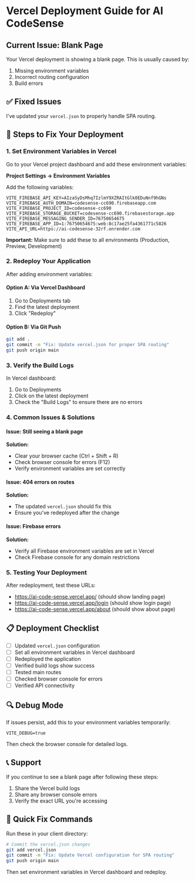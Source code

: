 # Vercel Deployment Guide for AI CodeSense

## Current Issue: Blank Page

Your Vercel deployment is showing a blank page. This is usually caused by:
1. Missing environment variables
2. Incorrect routing configuration
3. Build errors

## ✅ Fixed Issues

I've updated your `vercel.json` to properly handle SPA routing.

## 🔧 Steps to Fix Your Deployment

### 1. Set Environment Variables in Vercel

Go to your Vercel project dashboard and add these environment variables:

**Project Settings → Environment Variables**

Add the following variables:

```
VITE_FIREBASE_API_KEY=AIzaSyDsMhq7IzlmY9XZRAItGlk0EDuNnf9hGNs
VITE_FIREBASE_AUTH_DOMAIN=codesense-cc690.firebaseapp.com
VITE_FIREBASE_PROJECT_ID=codesense-cc690
VITE_FIREBASE_STORAGE_BUCKET=codesense-cc690.firebasestorage.app
VITE_FIREBASE_MESSAGING_SENDER_ID=76750654675
VITE_FIREBASE_APP_ID=1:76750654675:web:8c17ae25fa4361771c5826
VITE_API_URL=https://ai-codesense-32rf.onrender.com
```

**Important:** Make sure to add these to all environments (Production, Preview, Development)

### 2. Redeploy Your Application

After adding environment variables:

#### Option A: Via Vercel Dashboard
1. Go to Deployments tab
2. Find the latest deployment
3. Click "Redeploy"

#### Option B: Via Git Push
```bash
git add .
git commit -m "Fix: Update vercel.json for proper SPA routing"
git push origin main
```

### 3. Verify the Build Logs

In Vercel dashboard:
1. Go to Deployments
2. Click on the latest deployment
3. Check the "Build Logs" to ensure there are no errors

### 4. Common Issues & Solutions

#### Issue: Still seeing a blank page
**Solution:** 
- Clear your browser cache (Ctrl + Shift + R)
- Check browser console for errors (F12)
- Verify environment variables are set correctly

#### Issue: 404 errors on routes
**Solution:** 
- The updated `vercel.json` should fix this
- Ensure you've redeployed after the change

#### Issue: Firebase errors
**Solution:**
- Verify all Firebase environment variables are set in Vercel
- Check Firebase console for any domain restrictions

### 5. Testing Your Deployment

After redeployment, test these URLs:
- https://ai-code-sense.vercel.app/ (should show landing page)
- https://ai-code-sense.vercel.app/login (should show login page)
- https://ai-code-sense.vercel.app/about (should show about page)

## 📋 Deployment Checklist

- [ ] Updated `vercel.json` configuration
- [ ] Set all environment variables in Vercel dashboard
- [ ] Redeployed the application
- [ ] Verified build logs show success
- [ ] Tested main routes
- [ ] Checked browser console for errors
- [ ] Verified API connectivity

## 🔍 Debug Mode

If issues persist, add this to your environment variables temporarily:

```
VITE_DEBUG=true
```

Then check the browser console for detailed logs.

## 📞 Support

If you continue to see a blank page after following these steps:
1. Share the Vercel build logs
2. Share any browser console errors
3. Verify the exact URL you're accessing

## 🎯 Quick Fix Commands

Run these in your client directory:

```bash
# Commit the vercel.json changes
git add vercel.json
git commit -m "Fix: Update Vercel configuration for SPA routing"
git push origin main
```

Then set environment variables in Vercel dashboard and redeploy.
